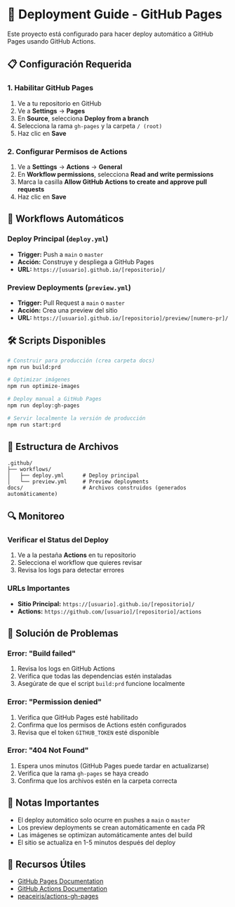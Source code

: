 # 🚀 Deployment Guide - GitHub Pages

Este proyecto está configurado para hacer deploy automático a GitHub Pages usando GitHub Actions.

## 📋 Configuración Requerida

### 1. Habilitar GitHub Pages
1. Ve a tu repositorio en GitHub
2. Ve a **Settings** → **Pages**
3. En **Source**, selecciona **Deploy from a branch**
4. Selecciona la rama `gh-pages` y la carpeta `/ (root)`
5. Haz clic en **Save**

### 2. Configurar Permisos de Actions
1. Ve a **Settings** → **Actions** → **General**
2. En **Workflow permissions**, selecciona **Read and write permissions**
3. Marca la casilla **Allow GitHub Actions to create and approve pull requests**
4. Haz clic en **Save**

## 🔄 Workflows Automáticos

### Deploy Principal (`deploy.yml`)
- **Trigger:** Push a `main` o `master`
- **Acción:** Construye y despliega a GitHub Pages
- **URL:** `https://[usuario].github.io/[repositorio]/`

### Preview Deployments (`preview.yml`)
- **Trigger:** Pull Request a `main` o `master`
- **Acción:** Crea una preview del sitio
- **URL:** `https://[usuario].github.io/[repositorio]/preview/[numero-pr]/`

## 🛠️ Scripts Disponibles

```bash
# Construir para producción (crea carpeta docs)
npm run build:prd

# Optimizar imágenes
npm run optimize-images

# Deploy manual a GitHub Pages
npm run deploy:gh-pages

# Servir localmente la versión de producción
npm run start:prd
```

## 📁 Estructura de Archivos

```
.github/
├── workflows/
│   ├── deploy.yml      # Deploy principal
│   └── preview.yml     # Preview deployments
docs/                   # Archivos construidos (generados automáticamente)
```

## 🔍 Monitoreo

### Verificar el Status del Deploy
1. Ve a la pestaña **Actions** en tu repositorio
2. Selecciona el workflow que quieres revisar
3. Revisa los logs para detectar errores

### URLs Importantes
- **Sitio Principal:** `https://[usuario].github.io/[repositorio]/`
- **Actions:** `https://github.com/[usuario]/[repositorio]/actions`

## 🚨 Solución de Problemas

### Error: "Build failed"
1. Revisa los logs en GitHub Actions
2. Verifica que todas las dependencias estén instaladas
3. Asegúrate de que el script `build:prd` funcione localmente

### Error: "Permission denied"
1. Verifica que GitHub Pages esté habilitado
2. Confirma que los permisos de Actions estén configurados
3. Revisa que el token `GITHUB_TOKEN` esté disponible

### Error: "404 Not Found"
1. Espera unos minutos (GitHub Pages puede tardar en actualizarse)
2. Verifica que la rama `gh-pages` se haya creado
3. Confirma que los archivos estén en la carpeta correcta

## 📝 Notas Importantes

- El deploy automático solo ocurre en pushes a `main` o `master`
- Los preview deployments se crean automáticamente en cada PR
- Las imágenes se optimizan automáticamente antes del build
- El sitio se actualiza en 1-5 minutos después del deploy

## 🔗 Recursos Útiles

- [GitHub Pages Documentation](https://pages.github.com/)
- [GitHub Actions Documentation](https://docs.github.com/en/actions)
- [peaceiris/actions-gh-pages](https://github.com/peaceiris/actions-gh-pages) 